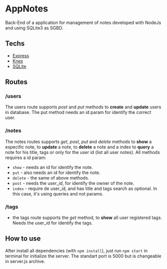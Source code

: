# AppNotes

Back-End of a application for management of notes developed with NodeJs and using SQLite3 as SGBD.

## Techs

- [Express](https://expressjs.com/)
- [Knex](http://knexjs.org/)
- [SQLite](https://www.sqlite.org/index.html)

## Routes

### /users

The users route supports *post* and *put* methods to **create** and **update** users in database. The put method needs an id param for identify the correct user.

### /notes

The notes routes supports *get*, *post*, *put* and *delete* methods to **show** a especific note, to **update** a note, to **delete** a note and a index to **query** a note for his title, tags or only for the user id (list all user notes). All methods requires a id param:

- ```show``` - needs an id for identify the note.
- ```put```  - also needs an id for identify the note.
- ```delete``` - the same of above methods.
- ```post``` - needs the user_id, for identify the owner of the note.
- ```index``` - require de user_id, and has title and tags search as optional. In this case, it's using queries and not params.

### /tags
- the tags route supports the *get* method, to **show** all user registered tags. Needs the user_id for identify the tags.

## How to use

 After install all dependencies (with ```npm install```), just run ```npm start``` in terminal for initialize the server. The standart port is 5000 but is changeable in server.js archive.
